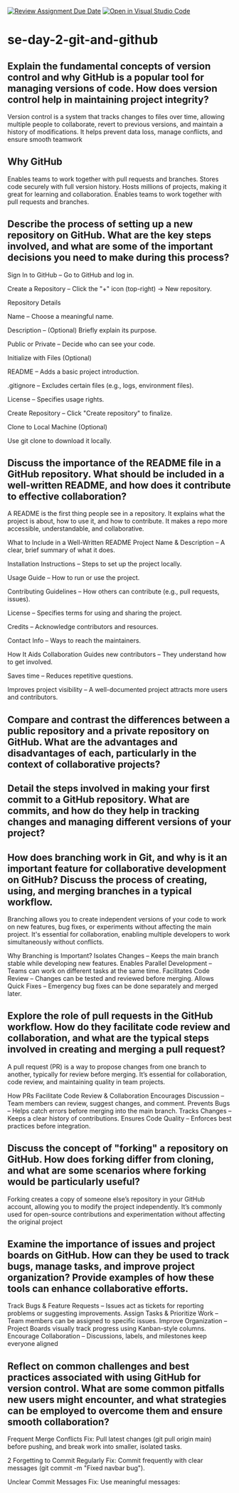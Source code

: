 [![Review Assignment Due Date](https://classroom.github.com/assets/deadline-readme-button-22041afd0340ce965d47ae6ef1cefeee28c7c493a6346c4f15d667ab976d596c.svg)](https://classroom.github.com/a/8wgCKhpZ)
[![Open in Visual Studio Code](https://classroom.github.com/assets/open-in-vscode-2e0aaae1b6195c2367325f4f02e2d04e9abb55f0b24a779b69b11b9e10269abc.svg)](https://classroom.github.com/online_ide?assignment_repo_id=18818776&assignment_repo_type=AssignmentRepo)
# se-day-2-git-and-github
## Explain the fundamental concepts of version control and why GitHub is a popular tool for managing versions of code. How does version control help in maintaining project integrity?

Version control is a system that tracks changes to files over time, allowing multiple people to collaborate, revert to previous versions, and maintain a history of modifications. It helps prevent data loss, manage conflicts, and ensure smooth teamwork
## Why GitHub
Enables teams to work together with pull requests and branches.
Stores code securely with full version history.
 Hosts millions of projects, making it great for learning and collaboration.
 Enables teams to work together with pull requests and branches.

## Describe the process of setting up a new repository on GitHub. What are the key steps involved, and what are some of the important decisions you need to make during this process?
Sign In to GitHub – Go to GitHub and log in.

Create a Repository – Click the "+" icon (top-right) → New repository.

Repository Details

Name – Choose a meaningful name.

Description – (Optional) Briefly explain its purpose.

Public or Private – Decide who can see your code.

Initialize with Files (Optional)

README – Adds a basic project introduction.

.gitignore – Excludes certain files (e.g., logs, environment files).

License – Specifies usage rights.

Create Repository – Click "Create repository" to finalize.

Clone to Local Machine (Optional)

Use git clone <repo-url> to download it locally.

## Discuss the importance of the README file in a GitHub repository. What should be included in a well-written README, and how does it contribute to effective collaboration?

A README is the first thing people see in a repository. It explains what the project is about, how to use it, and how to contribute. It makes a repo more accessible, understandable, and collaborative.

What to Include in a Well-Written README
Project Name & Description – A clear, brief summary of what it does.

Installation Instructions – Steps to set up the project locally.

Usage Guide – How to run or use the project.

Contributing Guidelines – How others can contribute (e.g., pull requests, issues).

License – Specifies terms for using and sharing the project.

Credits – Acknowledge contributors and resources.

Contact Info – Ways to reach the maintainers.

How It Aids Collaboration
Guides new contributors – They understand how to get involved.

Saves time – Reduces repetitive questions.

Improves project visibility – A well-documented project attracts more users and contributors.

## Compare and contrast the differences between a public repository and a private repository on GitHub. What are the advantages and disadvantages of each, particularly in the context of collaborative projects?

## Detail the steps involved in making your first commit to a GitHub repository. What are commits, and how do they help in tracking changes and managing different versions of your project?

## How does branching work in Git, and why is it an important feature for collaborative development on GitHub? Discuss the process of creating, using, and merging branches in a typical workflow.

Branching allows you to create independent versions of your code to work on new features, bug fixes, or experiments without affecting the main project. It's essential for collaboration, enabling multiple developers to work simultaneously without conflicts.

Why Branching is Important?
Isolates Changes – Keeps the main branch stable while developing new features.
Enables Parallel Development – Teams can work on different tasks at the same time.
Facilitates Code Review – Changes can be tested and reviewed before merging.
Allows Quick Fixes – Emergency bug fixes can be done separately and merged later.
## Explore the role of pull requests in the GitHub workflow. How do they facilitate code review and collaboration, and what are the typical steps involved in creating and merging a pull request?
A pull request (PR) is a way to propose changes from one branch to another, typically for review before merging. It’s essential for collaboration, code review, and maintaining quality in team projects.

How PRs Facilitate Code Review & Collaboration
 Encourages Discussion – Team members can review, suggest changes, and comment.
 Prevents Bugs – Helps catch errors before merging into the main branch.
 Tracks Changes – Keeps a clear history of contributions.
 Ensures Code Quality – Enforces best practices before integration.
## Discuss the concept of "forking" a repository on GitHub. How does forking differ from cloning, and what are some scenarios where forking would be particularly useful?
Forking creates a copy of someone else’s repository in your GitHub account, allowing you to modify the project independently. It’s commonly used for open-source contributions and experimentation without affecting the original project

## Examine the importance of issues and project boards on GitHub. How can they be used to track bugs, manage tasks, and improve project organization? Provide examples of how these tools can enhance collaborative efforts.
 Track Bugs & Feature Requests – Issues act as tickets for reporting problems or suggesting improvements.
 Assign Tasks & Prioritize Work – Team members can be assigned to specific issues.
 Improve Organization – Project Boards visually track progress using Kanban-style columns.
 Encourage Collaboration – Discussions, labels, and milestones keep everyone aligned
## Reflect on common challenges and best practices associated with using GitHub for version control. What are some common pitfalls new users might encounter, and what strategies can be employed to overcome them and ensure smooth collaboration?
Frequent Merge Conflicts
 Fix: Pull latest changes (git pull origin main) before pushing, and break work into smaller, isolated tasks.

2 Forgetting to Commit Regularly
 Fix: Commit frequently with clear messages (git commit -m "Fixed navbar bug").

 Unclear Commit Messages
 Fix: Use meaningful messages:
